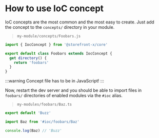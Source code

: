 # How to use IoC concept

IoC concepts are the most common and the most easy to create. Just add the concept to the `concepts/` directory in your module.

> `my-module/concepts/Foobars.js`

```js
import { IocConcept } from '@storefront-x/core'

export default class Foobars extends IocConcept {
  get directory() {
    return 'foobars'
  }
}
```

:::warning
Concept file has to be in JavaScript!
:::

Now, restart the dev server and you should be able to import files in `foobars/` directories of enabled modules via the `#ioc` alias.

> `my-modules/foobars/Baz.ts`

```ts
export default 'Buzz'
```

```ts
import Baz from '#ioc/foobars/Baz'

console.log(Baz) // 'Buzz'
```
